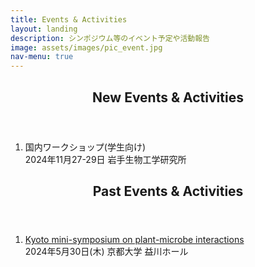 ```yaml
---
title: Events & Activities
layout: landing
description: シンポジウム等のイベント予定や活動報告
image: assets/images/pic_event.jpg
nav-menu: true
---
```


<!-- Main -->
<div id="main">

<!-- New -->
<section id="one">
	<div class="inner">
		<!-- <a href="https://nlr-biology.github.io/Japan_workshop_2024" class="button next">2024/11/27-29 国内ワークショップ開催！</a> -->
	</div>
</section>

<!-- One -->
<section id="one">
	<div class="inner">
		<header class="major">
			<h2>New Events & Activities</h2>
		</header>
		<ol>
			<li>国内ワークショップ(学生向け)<br>2024年11月27-29日 岩手生物工学研究所</li>
			<!-- <li><a href="https://nlr-biology.github.io/Japan_workshop_2024">国内ワークショップ(学生向け)</a><br>2024年11月27-29日 岩手生物工学研究所</li> -->
		</ol>
		<header class="major">
			<h2>Past Events & Activities</h2>
		</header>
		<ol>
			<li>
				<div class="8u"><a href="https://nlr-biology.github.io/Kyoto_mini_sympo_May_30th">Kyoto mini-symposium on plant-microbe interactions</a><br>
				2024年5月30日(木) 京都大学 益川ホール</div>
				<div class="4u$"><span class="image fit"><img src="{% link assets/images/nlr_symposium_2024.jfif %}" alt="" /></span></div>
			</li>
		</ol>
	</div>
</section>
